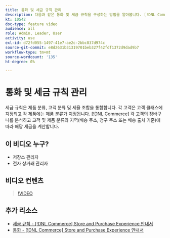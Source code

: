 ```yaml
---
title: 통화 및 세금 규칙 관리
description: 다음과 같은 통화 및 세금 규칙을 구성하는 방법을 알아봅니다. [!DNL Commerce] 는 고객 및 제품 분류에 따라 적절한 세금을 계산하는 데 사용합니다.
kt: 10542
doc-type: feature video
audience: all
role: Admin, Leader, User
activity: use
exl-id: d72fd055-1497-41e7-ae2c-2bbc837d974c
source-git-commit: e8d2631b31319701beb327f42fdf1372d9dad9b7
workflow-type: tm+mt
source-wordcount: '135'
ht-degree: 0%

---
```


# 통화 및 세금 규칙 관리

세금 규칙은 제품 분류, 고객 분류 및 세율 조합을 통합합니다. 각 고객은 고객 클래스에 지정되고 각 제품에는 제품 분류가 지정됩니다. [!DNL Commerce] 각 고객의 장바구니를 분석하고 고객 및 제품 분류와 지역(배송 주소, 청구 주소 또는 배송 출처 기준)에 따라 해당 세금을 계산합니다.

## 이 비디오 누구?

- 저장소 관리자
- 전자 상거래 관리자

## 비디오 컨텐츠

>[!VIDEO](https://video.tv.adobe.com/v/343657?quality=12&learn=on)

## 추가 리소스

- [세금 규칙 - [!DNL Commerce] Store and Purchase Experience 안내서](https://experienceleague.adobe.com/docs/commerce-admin/stores-sales/site-store/taxes/tax-rules.html)
- [통화 - [!DNL Commerce] Store and Purchase Experience 안내서](https://experienceleague.adobe.com/docs/commerce-admin/stores-sales/site-store/currency/currency.html)
